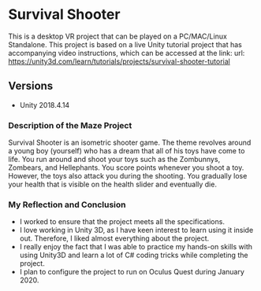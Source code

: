 # Survival Shooter
This is a desktop VR project that can be played on a PC/MAC/Linux Standalone.
This project is based on a live Unity tutorial project that has accompanying video instructions, which can be accessed at the link:
url: https://unity3d.com/learn/tutorials/projects/survival-shooter-tutorial


## Versions
- Unity 2018.4.14


### Description of the Maze Project 
Survival Shooter is an isometric shooter game. The theme revolves around a young boy (yourself) who has a dream that all of his toys have come to life. You run around and shoot your toys such as the Zombunnys, Zombears, and Hellephants. You score points whenever you shoot a toy. However, the toys also attack you during the shooting. You gradually lose your health that is visible on the health slider and eventually die.


### My Reflection and Conclusion
- I worked to ensure that the project meets all the specifications.
- I love working in Unity 3D, as I have keen interest to learn using it inside out. Therefore, I liked almost everything about the project.
- I really enjoy the fact that I was able to practice my hands-on skills with using Unity3D and learn a lot of C# coding tricks while completing the project.
- I plan to configure the project to run on Oculus Quest during January 2020.







